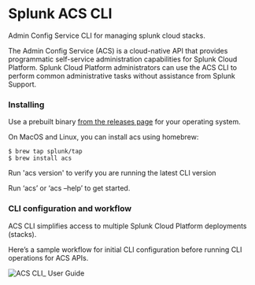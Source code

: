 # Splunk ACS CLI
Admin Config Service CLI for managing splunk cloud stacks.

The Admin Config Service (ACS) is a cloud-native API that provides programmatic self-service administration capabilities for Splunk Cloud Platform.
Splunk Cloud Platform administrators can use the ACS CLI to perform common administrative tasks without assistance from Splunk Support.

### Installing

Use a prebuilt binary [from the releases page](https://github.com/splunk/acs-cli/releases) for your operating system.

On MacOS and Linux, you can install acs using homebrew:

```
$ brew tap splunk/tap 
$ brew install acs
```

Run 'acs version' to verify you are running the latest CLI version

Run ‘acs’ or ‘acs –help’ to get started.


### CLI configuration and workflow
ACS CLI simplifies access to multiple Splunk Cloud Platform deployments (stacks).

Here’s a sample workflow for initial CLI configuration before running CLI operations for ACS APIs.

![ACS CLI_ User Guide](https://user-images.githubusercontent.com/95648640/156843519-5825eec1-3f6c-484e-882d-f3a2b18fefd2.jpg)

